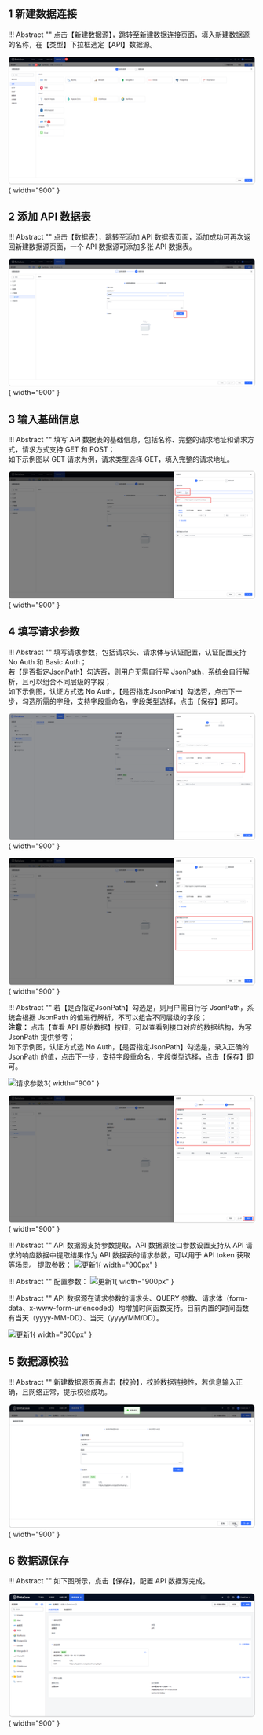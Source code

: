 ## 1 新建数据连接

!!! Abstract ""
    点击【新建数据源】，跳转至新建数据连接页面，填入新建数据源的名称，在【类型】下拉框选定【API】数据源。
 
![新增api数据源](../img/datasource_configuration/选择API.png){ width="900" }

## 2 添加 API 数据表

!!! Abstract ""
    点击【数据表】，跳转至添加 API 数据表页面，添加成功可再次返回新建数据源页面，一个 API 数据源可添加多张 API 数据表。

![数据表](../img/datasource_configuration/API添加数据表.png){ width="900" }

## 3 输入基础信息

!!! Abstract ""
    填写 API 数据表的基础信息，包括名称、完整的请求地址和请求方式，请求方式支持 GET 和 POST；  
    如下示例图以 GET 请求为例，请求类型选择 GET，填入完整的请求地址。

![基础信息](../img/datasource_configuration/API配置信息.png){ width="900" }

## 4 填写请求参数

!!! Abstract ""
    填写请求参数，包括请求头、请求体与认证配置，认证配置支持 No Auth 和 Basic Auth；  
    若【是否指定JsonPath】勾选否，则用户无需自行写 JsonPath，系统会自行解析，且可以组合不同层级的字段；  
    如下示例图，认证方式选 No Auth，【是否指定JsonPath】勾选否，点击下一步，勾选所需的字段，支持字段重命名，字段类型选择，点击【保存】即可。

![请求参数1](../img/datasource_configuration/API设置请求参数.png){ width="900" }

![请求参数2](../img/datasource_configuration/API指定JsonPath.png){ width="900" }

!!! Abstract ""
    若【是否指定JsonPath】勾选是，则用户需自行写 JsonPath，系统会根据 JsonPath 的值进行解析，不可以组合不同层级的字段；  
    **注意：** 点击【查看 API 原始数据】按钮，可以查看到接口对应的数据结构，为写 JsonPath 提供参考；  
    如下示例图，认证方式选 No Auth，【是否指定JsonPath】勾选是，录入正确的 JsonPath 的值，点击下一步，支持字段重命名，字段类型选择，点击【保存】即可。

![请求参数3](../img/datasource_configuration/请求参数3.png){ width="900" }

![请求参数4](../img/datasource_configuration/API数据结构.png){ width="900" }

!!! Abstract ""
    API 数据源支持参数提取。API 数据源接口参数设置支持从 API 请求的响应数据中提取结果作为 API 数据表的请求参数，可以用于 API  token 获取等场景。
    提取参数：
![更新1](../../newimg/2.2%20API%20数据源支持参数提取.png){ width="900px" }

!!! Abstract ""
    配置参数：
![更新1](../../newimg/2.2%20API%20数据源支持参数提取2.png){ width="900px" }

!!! Abstract ""
    API 数据源在请求参数的请求头、QUERY 参数、请求体（form-data、x-www-form-urlencoded）均增加时间函数支持。目前内置的时间函数有当天（yyyy-MM-DD）、当天（yyyy/MM/DD）。

![更新1](../../newimg/2.2%20API%20数据源支持时间函数.png){ width="900px" } 

## 5 数据源校验

!!! Abstract ""
    新建数据源页面点击【校验】，校验数据链接性，若信息输入正确，且网络正常，提示校验成功。

![校验api](../img/datasource_configuration/API校验成功.png){ width="900" }

## 6 数据源保存

!!! Abstract ""
    如下图所示，点击【保存】，配置 API 数据源完成。

![](../img/datasource_configuration/API保存成功.png){ width="900" }